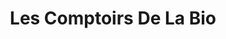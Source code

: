 ---
title: "Les Comptoirs De La Bio"
url: /saint-genis-pouilly/les-comptoirs-de-la-bio/
shop: Supermarkt
---